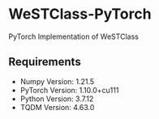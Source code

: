 # WeSTClass-PyTorch
PyTorch Implementation of WeSTClass


## Requirements
- Numpy Version: 1.21.5
- PyTorch Version: 1.10.0+cu111
- Python Version: 3.7.12
- TQDM Version: 4.63.0
